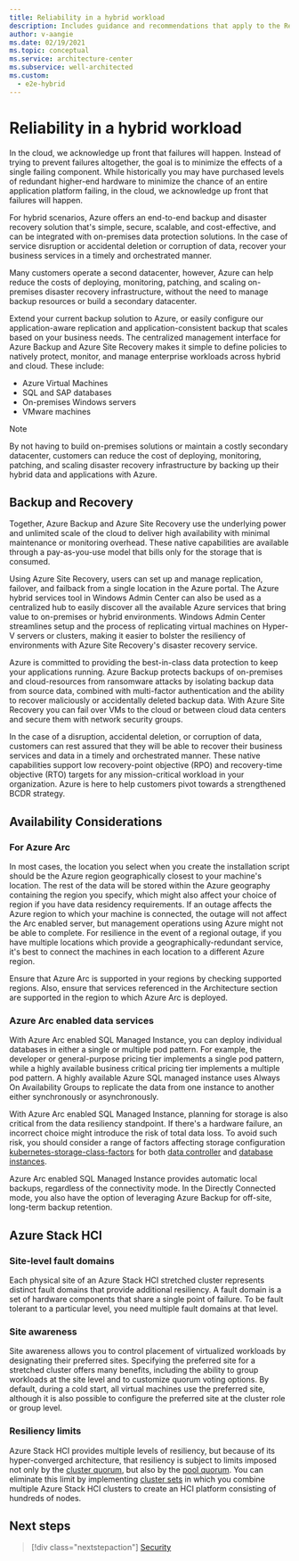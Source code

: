 ```yaml
---
title: Reliability in a hybrid workload
description: Includes guidance and recommendations that apply to the Reliability pillar in a hybrid and multi-cloud workload.
author: v-aangie
ms.date: 02/19/2021
ms.topic: conceptual
ms.service: architecture-center
ms.subservice: well-architected
ms.custom:
  - e2e-hybrid
---
```


# Reliability in a hybrid workload

In the cloud, we acknowledge up front that failures will happen. Instead of trying to prevent failures altogether, the goal is to minimize the effects of a single failing component. While historically you may have purchased levels of redundant higher-end hardware to minimize the chance of an entire application platform failing, in the cloud, we acknowledge up front that failures will happen.

For hybrid scenarios, Azure offers an end-to-end backup and disaster recovery solution that's simple, secure, scalable, and cost-effective, and can be integrated with on-premises data protection solutions. In the case of service disruption or accidental deletion or corruption of data, recover your business services in a timely and orchestrated manner.

Many customers operate a second datacenter, however, Azure can help reduce the costs of deploying, monitoring, patching, and scaling on-premises disaster recovery infrastructure, without the need to manage backup resources or build a secondary datacenter.

Extend your current backup solution to Azure, or easily configure our application-aware replication and application-consistent backup that scales based on your business needs. The centralized management interface for Azure Backup and Azure Site Recovery makes it simple to define policies to natively protect, monitor, and manage enterprise workloads across hybrid and cloud. These include:

- Azure Virtual Machines
- SQL and SAP databases
- On-premises Windows servers
- VMware machines

> [!NOTE]
> By not having to build on-premises solutions or maintain a costly secondary datacenter, customers can reduce the cost of deploying, monitoring, patching, and scaling disaster recovery infrastructure by backing up their hybrid data and applications with Azure.

## Backup and Recovery

Together, Azure Backup and Azure Site Recovery use the underlying power and unlimited scale of the cloud to deliver high availability with minimal maintenance or monitoring overhead. These native capabilities are available through a pay-as-you-use model that bills only for the storage that is consumed.

Using Azure Site Recovery, users can set up and manage replication, failover, and failback from a single location in the Azure portal. The Azure hybrid services tool in Windows Admin Center can also be used as a centralized hub to easily discover all the available Azure services that bring value to on-premises or hybrid environments. Windows Admin Center streamlines setup and the process of replicating virtual machines on Hyper-V servers or clusters, making it easier to bolster the resiliency of environments with Azure Site Recovery's disaster recovery service.

Azure is committed to providing the best-in-class data protection to keep your applications running. Azure Backup protects backups of on-premises and cloud-resources from ransomware attacks by isolating backup data from source data, combined with multi-factor authentication and the ability to recover maliciously or accidentally deleted backup data. With Azure Site Recovery you can fail over VMs to the cloud or between cloud data centers and secure them with network security groups.

In the case of a disruption, accidental deletion, or corruption of data, customers can rest assured that they will be able to recover their business services and data in a timely and orchestrated manner. These native capabilities support low recovery-point objective (RPO) and recovery-time objective (RTO) targets for any mission-critical workload in your organization. Azure is here to help customers pivot towards a strengthened BCDR strategy.

## Availability Considerations

### For Azure Arc

In most cases, the location you select when you create the installation script should be the Azure region geographically closest to your machine's location. The rest of the data will be stored within the Azure geography containing the region you specify, which might also affect your choice of region if you have data residency requirements. If an outage affects the Azure region to which your machine is connected, the outage will not affect the Arc enabled server, but management operations using Azure might not be able to complete. For resilience in the event of a regional outage, if you have multiple locations which provide a geographically-redundant service, it's best to connect the machines in each location to a different Azure region.

Ensure that Azure Arc is supported in your regions by checking supported regions. Also, ensure that services referenced in the Architecture section are supported in the region to which Azure Arc is deployed.

### Azure Arc enabled data services

With Azure Arc enabled SQL Managed Instance, you can deploy individual databases in either a single or multiple pod pattern. For example, the developer or general-purpose pricing tier implements a single pod pattern, while a highly available business critical pricing tier implements a multiple pod pattern. A highly available Azure SQL managed instance uses Always On Availability Groups to replicate the data from one instance to another either synchronously or asynchronously.

With Azure Arc enabled SQL Managed Instance, planning for storage is also critical from the data resiliency standpoint. If there's a hardware failure, an incorrect choice might introduce the risk of total data loss. To avoid such risk, you should consider a range of factors affecting storage configuration [kubernetes-storage-class-factors](/azure/azure-arc/data/storage-configuration#factors-to-consider-when-choosing-your-storage-configuration) for both [data controller](/azure/azure-arc/data/storage-configuration#data-controller-storage-configuration) and [database instances](/azure/azure-arc/data/storage-configuration#database-instance-storage-configuration).

Azure Arc enabled SQL Managed Instance provides automatic local backups, regardless of the connectivity mode. In the Directly Connected mode, you also have the option of leveraging Azure Backup for off-site, long-term backup retention.

## Azure Stack HCI

### Site-level fault domains

Each physical site of an Azure Stack HCI stretched cluster represents distinct fault domains that provide additional resiliency. A fault domain is a set of hardware components that share a single point of failure. To be fault tolerant to a particular level, you need multiple fault domains at that level.

### Site awareness

Site awareness allows you to control placement of virtualized workloads by designating their preferred sites. Specifying the preferred site for a stretched cluster offers many benefits, including the ability to group workloads at the site level and to customize quorum voting options. By default, during a cold start, all virtual machines use the preferred site, although it is also possible to configure the preferred site at the cluster role or group level.

### Resiliency limits

Azure Stack HCI provides multiple levels of resiliency, but because of its hyper-converged architecture, that resiliency is subject to limits imposed not only by the [cluster quorum](/windows-server/storage/storage-spaces/understand-quorum#cluster-quorum-overview), but also by the [pool quorum](/windows-server/storage/storage-spaces/understand-quorum#pool-quorum-overview). You can eliminate this limit by implementing [cluster sets](/windows-server/storage/storage-spaces/cluster-sets) in which you combine multiple Azure Stack HCI clusters to create an HCI platform consisting of hundreds of nodes.

## Next steps

> [!div class="nextstepaction"]
> [Security](./hybrid-security.md)
